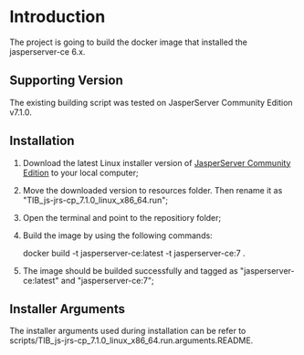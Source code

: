 Introduction
====

The project is going to build the docker image that installed the jasperserver-ce 6.x.

Supporting Version
----

The existing building script was tested on JasperServer Community Edition v7.1.0. 

Installation
----

1. Download the latest Linux installer version of [JasperServer Community Edition](https://community.jaspersoft.com/) to your local computer; 

2. Move the downloaded version to resources folder. Then rename it as "TIB_js-jrs-cp_7.1.0_linux_x86_64.run";

3. Open the terminal and point to the repositiory folder;

4. Build the image by using the following commands:

      docker build -t jasperserver-ce:latest -t jasperserver-ce:7  .

5. The image should be builded successfully and tagged as "jasperserver-ce:latest" and "jasperserver-ce:7";

Installer Arguments
----

The installer arguments used during installation can be refer to scripts/TIB_js-jrs-cp_7.1.0_linux_x86_64.run.arguments.README.
